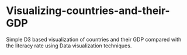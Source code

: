 # Visualizing-countries-and-their-GDP
Simple D3 based visualization of countries and their GDP compared with the literacy rate using Data visualization techniques.
